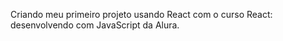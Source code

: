 Criando meu primeiro projeto usando React com o curso React: desenvolvendo com JavaScript da Alura.
